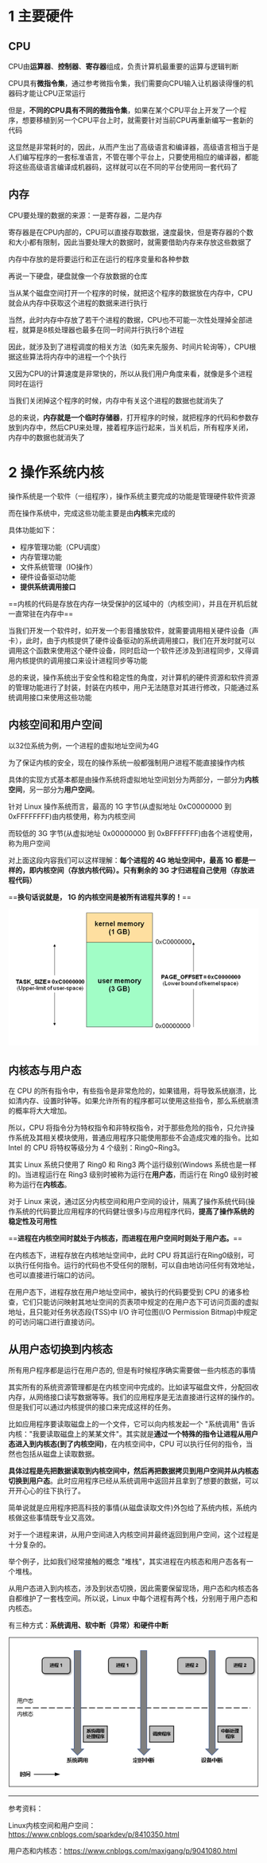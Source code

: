 # 1 主要硬件

## CPU

CPU由**运算器**、**控制器**、**寄存器**组成，负责计算机最重要的运算与逻辑判断

CPU具有**微指令集**，通过参考微指令集，我们需要向CPU输入让机器读得懂的机器码才能让CPU正常运行

但是，**不同的CPU具有不同的微指令集**，如果在某个CPU平台上开发了一个程序，想要移植到另一个CPU平台上时，就需要针对当前CPU再重新编写一套新的代码

这显然是非常耗时的，因此，从而产生出了高级语言和编译器，高级语言相当于是人们编写程序的一套标准语言，不管在哪个平台上，只要使用相应的编译器，都能将这些高级语言编译成机器码，这样就可以在不同的平台使用同一套代码了



## 内存

CPU要处理的数据的来源：一是寄存器，二是内存

寄存器是在CPU内部的，CPU可以直接存取数据，速度最快，但是寄存器的个数和大小都有限制，因此当要处理大的数据时，就需要借助内存来存放这些数据了

内存中存放的是将要运行和正在运行的程序变量和各种参数

再说一下硬盘，硬盘就像一个存放数据的仓库

当从某个磁盘空间打开一个程序的时候，就把这个程序的数据放在内存中，CPU就会从内存中获取这个进程的数据来进行执行

当然，此时内存中存放了若干个进程的数据，CPU也不可能一次性处理掉全部进程，就算是8核处理器也最多在同一时间并行执行8个进程

因此，就涉及到了进程调度的相关方法（如先来先服务、时间片轮询等），CPU根据这些算法将内存中的进程一个个执行

又因为CPU的计算速度是非常快的，所以从我们用户角度来看，就像是多个进程同时在运行

当我们关闭掉这个程序的时候，内存中有关这个进程的数据也就消失了



总的来说，**内存就是一个临时存储器**，打开程序的时候，就把程序的代码和参数存放到内存中，然后CPU来处理，接着程序运行起来，当关机后，所有程序关闭，内存中的数据也就消失了



# 2 操作系统内核

操作系统是一个软件（一组程序），操作系统主要完成的功能是管理硬件软件资源

而在操作系统中，完成这些功能主要是由**内核**来完成的

具体功能如下：

- 程序管理功能（CPU调度）
- 内存管理功能
- 文件系统管理（IO操作）
- 硬件设备驱动功能
- **提供系统调用接口**

==内核的代码是存放在内存一块受保护的区域中的（内核空间），并且在开机后就一直常驻在内存中==



当我们开发一个软件时，如开发一个影音播放软件，就需要调用相关硬件设备（声卡），此时，由于内核提供了硬件设备驱动的系统调用接口，我们在开发时就可以调用这个函数来使用这个硬件设备，同时启动一个软件还涉及到进程同步，又得调用内核提供的调用接口来设计进程同步等功能



总的来说，操作系统出于安全性和稳定性的角度，对计算机的硬件资源和软件资源的管理功能进行了封装，封装在内核中，用户无法随意对其进行修改，只能通过系统调用接口来使用这些功能



## 内核空间和用户空间

以32位系统为例，一个进程的虚拟地址空间为4G

为了保证内核的安全，现在的操作系统一般都强制用户进程不能直接操作内核

具体的实现方式基本都是由操作系统将虚拟地址空间划分为两部分，一部分为**内核空间**，另一部分为**用户空间**。

针对 Linux 操作系统而言，最高的 1G 字节(从虚拟地址 0xC0000000 到 0xFFFFFFFF)由内核使用，称为内核空间

而较低的  3G 字节(从虚拟地址 0x00000000 到 0xBFFFFFFF)由各个进程使用，称为用户空间

对上面这段内容我们可以这样理解：**每个进程的 4G 地址空间中，最高 1G 都是一样的，即内核空间（存放内核代码）。只有剩余的 3G 才归进程自己使用（存放进程代码）**

==**换句话说就是，  1G 的内核空间是被所有进程共享的！**==

![](./952033-20180203175433421-1012821617.png)

## 内核态与用户态

在 CPU 的所有指令中，有些指令是非常危险的，如果错用，将导致系统崩溃，比如清内存、设置时钟等。如果允许所有的程序都可以使用这些指令，那么系统崩溃的概率将大大增加。

所以，CPU 将指令分为特权指令和非特权指令，对于那些危险的指令，只允许操作系统及其相关模块使用，普通应用程序只能使用那些不会造成灾难的指令。比如 Intel 的 CPU 将特权等级分为 4 个级别：Ring0~Ring3。

其实 Linux 系统只使用了 Ring0 和 Ring3 两个运行级别(Windows 系统也是一样的)。当进程运行在 Ring3 级别时被称为运行在**用户态**，而运行在 Ring0 级别时被称为运行在**内核态**。



对于 Linux 来说，通过区分内核空间和用户空间的设计，隔离了操作系统代码(操作系统的代码要比应用程序的代码健壮很多)与应用程序代码，**提高了操作系统的稳定性及可用性**

==**进程在内核空间时就处于内核态，而进程在用户空间时则处于用户态。**==

在内核态下，进程存放在内核地址空间中，此时 CPU 将其运行在Ring0级别，可以执行任何指令。运行的代码也不受任何的限制，可以自由地访问任何有效地址，也可以直接进行端口的访问。

在用户态下，进程存放在用户地址空间中，被执行的代码要受到 CPU 的诸多检查，它们只能访问映射其地址空间的页表项中规定的在用户态下可访问页面的虚拟地址，且只能对任务状态段(TSS)中 I/O  许可位图(I/O Permission Bitmap)中规定的可访问端口进行直接访问。 



## 从用户态切换到内核态

所有用户程序都是运行在用户态的, 但是有时候程序确实需要做一些内核态的事情

其实所有的系统资源管理都是在内核空间中完成的。比如读写磁盘文件，分配回收内存，从网络接口读写数据等等。我们的应用程序是无法直接进行这样的操作的。但是我们可以通过内核提供的接口来完成这样的任务。

比如应用程序要读取磁盘上的一个文件，它可以向内核发起一个 "系统调用"  告诉内核："我要读取磁盘上的某某文件"。其实就是**通过一个特殊的指令让进程从用户态进入到内核态(到了内核空间)**，在内核空间中，CPU  可以执行任何的指令，当然也包括从磁盘上读取数据。

**具体过程是先把数据读取到内核空间中，然后再把数据拷贝到用户空间并从内核态切换到用户态**。此时应用程序已经从系统调用中返回并且拿到了想要的数据，可以开开心心的往下执行了。

简单说就是应用程序把高科技的事情(从磁盘读取文件)外包给了系统内核，系统内核做这些事情既专业又高效。

对于一个进程来讲，从用户空间进入内核空间并最终返回到用户空间，这个过程是十分复杂的。

举个例子，比如我们经常接触的概念  "堆栈"，其实进程在内核态和用户态各有一个堆栈。

从用户态进入到内核态，涉及到状态切换，因此需要保留现场，用户态和内核态各自都维护了一套栈空间。所以说，Linux 中每个进程有两个栈，分别用于用户态和内核态。



有三种方式：**系统调用、软中断（异常）和硬件中断**

![](./952033-20180203175808171-1763645276.png)



<hr>

参考资料：

Linux内核空间和用户空间：https://www.cnblogs.com/sparkdev/p/8410350.html

用户态和内核态：https://www.cnblogs.com/maxigang/p/9041080.html